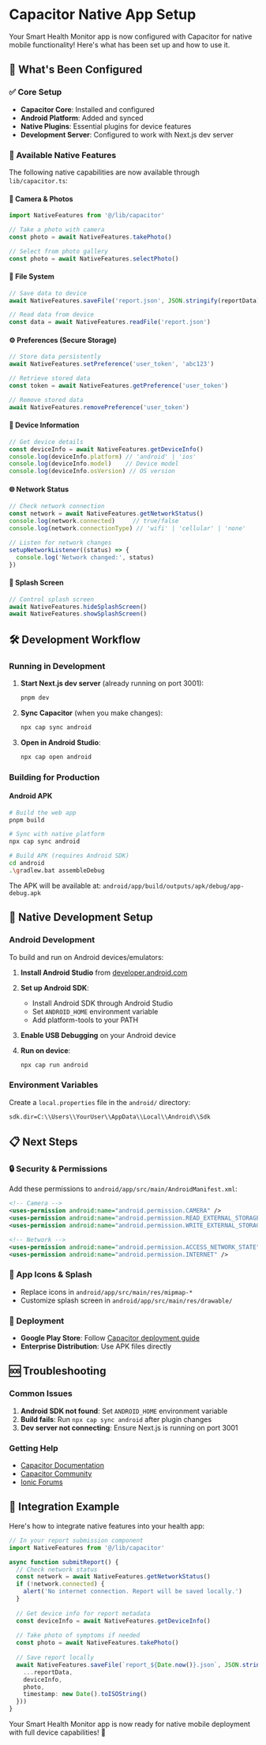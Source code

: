 # Capacitor Native App Setup

Your Smart Health Monitor app is now configured with Capacitor for native mobile functionality! Here's what has been set up and how to use it.

## 🚀 What's Been Configured

### ✅ Core Setup
- **Capacitor Core**: Installed and configured
- **Android Platform**: Added and synced
- **Native Plugins**: Essential plugins for device features
- **Development Server**: Configured to work with Next.js dev server

### 📱 Available Native Features

The following native capabilities are now available through `lib/capacitor.ts`:

#### 📸 Camera & Photos
```typescript
import NativeFeatures from '@/lib/capacitor'

// Take a photo with camera
const photo = await NativeFeatures.takePhoto()

// Select from photo gallery
const photo = await NativeFeatures.selectPhoto()
```

#### 💾 File System
```typescript
// Save data to device
await NativeFeatures.saveFile('report.json', JSON.stringify(reportData))

// Read data from device
const data = await NativeFeatures.readFile('report.json')
```

#### ⚙️ Preferences (Secure Storage)
```typescript
// Store data persistently
await NativeFeatures.setPreference('user_token', 'abc123')

// Retrieve stored data
const token = await NativeFeatures.getPreference('user_token')

// Remove stored data
await NativeFeatures.removePreference('user_token')
```

#### 📱 Device Information
```typescript
// Get device details
const deviceInfo = await NativeFeatures.getDeviceInfo()
console.log(deviceInfo.platform) // 'android' | 'ios'
console.log(deviceInfo.model)    // Device model
console.log(deviceInfo.osVersion) // OS version
```

#### 🌐 Network Status
```typescript
// Check network connection
const network = await NativeFeatures.getNetworkStatus()
console.log(network.connected)     // true/false
console.log(network.connectionType) // 'wifi' | 'cellular' | 'none'

// Listen for network changes
setupNetworkListener((status) => {
  console.log('Network changed:', status)
})
```

#### 🎨 Splash Screen
```typescript
// Control splash screen
await NativeFeatures.hideSplashScreen()
await NativeFeatures.showSplashScreen()
```

## 🛠️ Development Workflow

### Running in Development
1. **Start Next.js dev server** (already running on port 3001):
   ```bash
   pnpm dev
   ```

2. **Sync Capacitor** (when you make changes):
   ```bash
   npx cap sync android
   ```

3. **Open in Android Studio**:
   ```bash
   npx cap open android
   ```

### Building for Production

#### Android APK
```bash
# Build the web app
pnpm build

# Sync with native platform
npx cap sync android

# Build APK (requires Android SDK)
cd android
.\gradlew.bat assembleDebug
```

The APK will be available at: `android/app/build/outputs/apk/debug/app-debug.apk`

## 🔧 Native Development Setup

### Android Development
To build and run on Android devices/emulators:

1. **Install Android Studio** from [developer.android.com](https://developer.android.com/studio)

2. **Set up Android SDK**:
   - Install Android SDK through Android Studio
   - Set `ANDROID_HOME` environment variable
   - Add platform-tools to your PATH

3. **Enable USB Debugging** on your Android device

4. **Run on device**:
   ```bash
   npx cap run android
   ```

### Environment Variables
Create a `local.properties` file in the `android/` directory:
```properties
sdk.dir=C:\\Users\\YourUser\\AppData\\Local\\Android\\Sdk
```

## 📋 Next Steps

### 🔒 Security & Permissions
Add these permissions to `android/app/src/main/AndroidManifest.xml`:
```xml
<!-- Camera -->
<uses-permission android:name="android.permission.CAMERA" />
<uses-permission android:name="android.permission.READ_EXTERNAL_STORAGE"/>
<uses-permission android:name="android.permission.WRITE_EXTERNAL_STORAGE"/>

<!-- Network -->
<uses-permission android:name="android.permission.ACCESS_NETWORK_STATE" />
<uses-permission android:name="android.permission.INTERNET" />
```

### 🎨 App Icons & Splash
- Replace icons in `android/app/src/main/res/mipmap-*`
- Customize splash screen in `android/app/src/main/res/drawable/`

### 🚀 Deployment
- **Google Play Store**: Follow [Capacitor deployment guide](https://capacitorjs.com/docs/android/deploying-to-google-play-store)
- **Enterprise Distribution**: Use APK files directly

## 🆘 Troubleshooting

### Common Issues
1. **Android SDK not found**: Set `ANDROID_HOME` environment variable
2. **Build fails**: Run `npx cap sync android` after plugin changes
3. **Dev server not connecting**: Ensure Next.js is running on port 3001

### Getting Help
- [Capacitor Documentation](https://capacitorjs.com/docs)
- [Capacitor Community](https://github.com/capacitor-community)
- [Ionic Forums](https://forum.ionicframework.com/)

## 🎯 Integration Example

Here's how to integrate native features into your health app:

```typescript
// In your report submission component
import NativeFeatures from '@/lib/capacitor'

async function submitReport() {
  // Check network status
  const network = await NativeFeatures.getNetworkStatus()
  if (!network.connected) {
    alert('No internet connection. Report will be saved locally.')
  }
  
  // Get device info for report metadata
  const deviceInfo = await NativeFeatures.getDeviceInfo()
  
  // Take photo of symptoms if needed
  const photo = await NativeFeatures.takePhoto()
  
  // Save report locally
  await NativeFeatures.saveFile(`report_${Date.now()}.json`, JSON.stringify({
    ...reportData,
    deviceInfo,
    photo,
    timestamp: new Date().toISOString()
  }))
}
```

Your Smart Health Monitor app is now ready for native mobile deployment with full device capabilities! 🎉